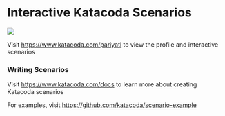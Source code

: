 # Interactive Katacoda Scenarios

[![](http://shields.katacoda.com/katacoda/pariyatl/count.svg)](https://www.katacoda.com/pariyatl "Get your profile on Katacoda.com")

Visit https://www.katacoda.com/pariyatl to view the profile and interactive scenarios

### Writing Scenarios
Visit https://www.katacoda.com/docs to learn more about creating Katacoda scenarios

For examples, visit https://github.com/katacoda/scenario-example
